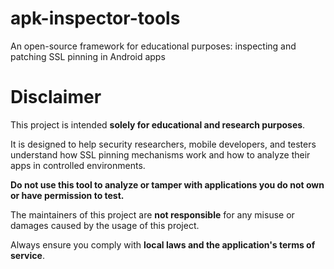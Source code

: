 # apk-inspector-tools
An open-source framework for educational purposes: inspecting and patching SSL pinning in Android apps



# Disclaimer

This project is intended **solely for educational and research purposes**.

It is designed to help security researchers, mobile developers, and testers understand how SSL pinning mechanisms work and how to analyze their apps in controlled environments.

**Do not use this tool to analyze or tamper with applications you do not own or have permission to test.**

The maintainers of this project are **not responsible** for any misuse or damages caused by the usage of this project.

Always ensure you comply with **local laws and the application's terms of service**.
